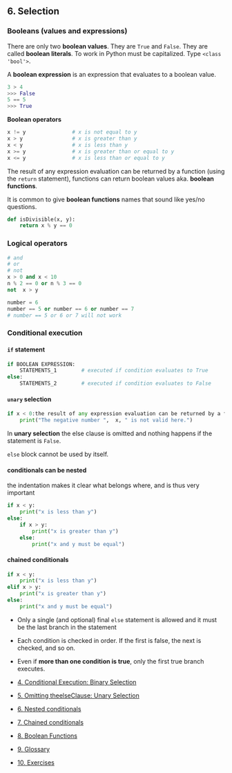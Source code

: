 ## 6. Selection

### Booleans (values and expressions)

There are only two **boolean values**. They are `True` and `False`. They are called **boolean literals**. To work in Python must be capitalized. Type `<class 'bool'>`.

A **boolean expression** is an expression that evaluates to a boolean value.

```python
3 > 4
>>> False
5 == 5
>>> True
```

**Boolean operators**

```python
x != y               # x is not equal to y
x > y                # x is greater than y
x < y                # x is less than y
x >= y               # x is greater than or equal to y
x <= y               # x is less than or equal to y
```

The result of any expression evaluation can be returned by a function (using the `return` statement), functions can return boolean values aka. **boolean functions**.

It is common to give **boolean functions** names that sound like yes/no questions. 

```python
def isDivisible(x, y):
    return x % y == 0
```

### Logical operators

```python
# and
# or
# not
x > 0 and x < 10
n % 2 == 0 or n % 3 == 0 
not  x > y

number = 6
number == 5 or number == 6 or number == 7
# number == 5 or 6 or 7 will not work
```

###  Conditional execution

#### `if` statement

```python
if BOOLEAN EXPRESSION:
    STATEMENTS_1        # executed if condition evaluates to True
else:
    STATEMENTS_2        # executed if condition evaluates to False
```

#### `unary` selection

```python
if x < 0:the result of any expression evaluation can be returned by a function (using the return statement), functions can return boolean values
    print("The negative number ",  x, " is not valid here.")
```

In **unary selection** the else clause is omitted and nothing happens if the statement is `False`. 

`else` block cannot be used by itself.

#### conditionals can be nested

the indentation makes it clear what belongs where, and is thus very important

```python
if x < y:
    print("x is less than y")
else:
    if x > y:
        print("x is greater than y")
    else:
        print("x and y must be equal")
```

#### chained conditionals

```python
if x < y:
    print("x is less than y")
elif x > y:
    print("x is greater than y")
else:
    print("x and y must be equal")
```

* Only a single (and optional) final `else` statement is allowed and it must be the last branch in the statement
* Each condition is checked in order. If the first is false, the next is checked, and so on.
* Even if **more than one condition is true**, only the first true branch executes.



* [4. Conditional Execution: Binary Selection](https://runestone.launchcode.org/runestone/static/thinkcspy/Selection/ConditionalExecutionBinarySelection.html)
* [5. Omitting theelseClause: Unary Selection](https://runestone.launchcode.org/runestone/static/thinkcspy/Selection/OmittingtheelseClauseUnarySelection.html)
* [6. Nested conditionals](https://runestone.launchcode.org/runestone/static/thinkcspy/Selection/Nestedconditionals.html)
* [7. Chained conditionals](https://runestone.launchcode.org/runestone/static/thinkcspy/Selection/Chainedconditionals.html)
* [8. Boolean Functions](https://runestone.launchcode.org/runestone/static/thinkcspy/Selection/BooleanFunctions.html)
* [9. Glossary](https://runestone.launchcode.org/runestone/static/thinkcspy/Selection/Glossary.html)
* [10. Exercises](https://runestone.launchcode.org/runestone/static/thinkcspy/Selection/Exercises.html)



